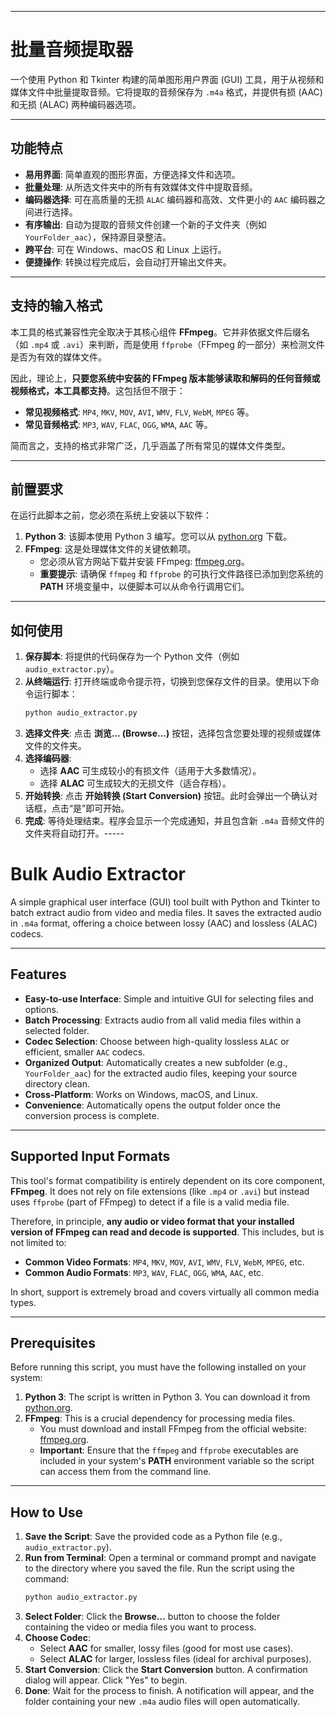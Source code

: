 -----

# 批量音频提取器

一个使用 Python 和 Tkinter 构建的简单图形用户界面 (GUI) 工具，用于从视频和媒体文件中批量提取音频。它将提取的音频保存为 `.m4a` 格式，并提供有损 (AAC) 和无损 (ALAC) 两种编码器选项。

-----

## 功能特点

  * **易用界面**: 简单直观的图形界面，方便选择文件和选项。
  * **批量处理**: 从所选文件夹中的所有有效媒体文件中提取音频。
  * **编码器选择**: 可在高质量的无损 `ALAC` 编码器和高效、文件更小的 `AAC` 编码器之间进行选择。
  * **有序输出**: 自动为提取的音频文件创建一个新的子文件夹（例如 `YourFolder_aac`），保持源目录整洁。
  * **跨平台**: 可在 Windows、macOS 和 Linux 上运行。
  * **便捷操作**: 转换过程完成后，会自动打开输出文件夹。

-----

## 支持的输入格式

本工具的格式兼容性完全取决于其核心组件 **FFmpeg**。它并非依据文件后缀名（如 `.mp4` 或 `.avi`）来判断，而是使用 `ffprobe`（FFmpeg 的一部分）来检测文件是否为有效的媒体文件。

因此，理论上，**只要您系统中安装的 FFmpeg 版本能够读取和解码的任何音频或视频格式，本工具都支持**。这包括但不限于：

  * **常见视频格式**: `MP4`, `MKV`, `MOV`, `AVI`, `WMV`, `FLV`, `WebM`, `MPEG` 等。
  * **常见音频格式**: `MP3`, `WAV`, `FLAC`, `OGG`, `WMA`, `AAC` 等。

简而言之，支持的格式非常广泛，几乎涵盖了所有常见的媒体文件类型。

-----

## 前置要求

在运行此脚本之前，您必须在系统上安装以下软件：

1.  **Python 3**: 该脚本使用 Python 3 编写。您可以从 [python.org](https://www.python.org/) 下载。
2.  **FFmpeg**: 这是处理媒体文件的关键依赖项。
      * 您必须从官方网站下载并安装 FFmpeg: [ffmpeg.org](https://ffmpeg.org/download.html)。
      * **重要提示**: 请确保 `ffmpeg` 和 `ffprobe` 的可执行文件路径已添加到您系统的 **PATH** 环境变量中，以便脚本可以从命令行调用它们。

-----

## 如何使用

1.  **保存脚本**: 将提供的代码保存为一个 Python 文件（例如 `audio_extractor.py`）。
2.  **从终端运行**: 打开终端或命令提示符，切换到您保存文件的目录。使用以下命令运行脚本：
    ```bash
    python audio_extractor.py
    ```
3.  **选择文件夹**: 点击 **浏览... (Browse...)** 按钮，选择包含您要处理的视频或媒体文件的文件夹。
4.  **选择编码器**:
      * 选择 **AAC** 可生成较小的有损文件（适用于大多数情况）。
      * 选择 **ALAC** 可生成较大的无损文件（适合存档）。
5.  **开始转换**: 点击 **开始转换 (Start Conversion)** 按钮。此时会弹出一个确认对话框，点击“是”即可开始。
6.  **完成**: 等待处理结束。程序会显示一个完成通知，并且包含新 `.m4a` 音频文件的文件夹将自动打开。-----

# Bulk Audio Extractor

A simple graphical user interface (GUI) tool built with Python and Tkinter to batch extract audio from video and media files. It saves the extracted audio in `.m4a` format, offering a choice between lossy (AAC) and lossless (ALAC) codecs.

-----

## Features

  * **Easy-to-use Interface**: Simple and intuitive GUI for selecting files and options.
  * **Batch Processing**: Extracts audio from all valid media files within a selected folder.
  * **Codec Selection**: Choose between high-quality lossless `ALAC` or efficient, smaller `AAC` codecs.
  * **Organized Output**: Automatically creates a new subfolder (e.g., `YourFolder_aac`) for the extracted audio files, keeping your source directory clean.
  * **Cross-Platform**: Works on Windows, macOS, and Linux.
  * **Convenience**: Automatically opens the output folder once the conversion process is complete.

-----

## Supported Input Formats

This tool's format compatibility is entirely dependent on its core component, **FFmpeg**. It does not rely on file extensions (like `.mp4` or `.avi`) but instead uses `ffprobe` (part of FFmpeg) to detect if a file is a valid media file.

Therefore, in principle, **any audio or video format that your installed version of FFmpeg can read and decode is supported**. This includes, but is not limited to:

  * **Common Video Formats**: `MP4`, `MKV`, `MOV`, `AVI`, `WMV`, `FLV`, `WebM`, `MPEG`, etc.
  * **Common Audio Formats**: `MP3`, `WAV`, `FLAC`, `OGG`, `WMA`, `AAC`, etc.

In short, support is extremely broad and covers virtually all common media types.

-----

## Prerequisites

Before running this script, you must have the following installed on your system:

1.  **Python 3**: The script is written in Python 3. You can download it from [python.org](https://www.python.org/).
2.  **FFmpeg**: This is a crucial dependency for processing media files.
      * You must download and install FFmpeg from the official website: [ffmpeg.org](https://ffmpeg.org/download.html).
      * **Important**: Ensure that the `ffmpeg` and `ffprobe` executables are included in your system's **PATH** environment variable so the script can access them from the command line.

-----

## How to Use

1.  **Save the Script**: Save the provided code as a Python file (e.g., `audio_extractor.py`).
2.  **Run from Terminal**: Open a terminal or command prompt and navigate to the directory where you saved the file. Run the script using the command:
    ```bash
    python audio_extractor.py
    ```
3.  **Select Folder**: Click the **Browse...** button to choose the folder containing the video or media files you want to process.
4.  **Choose Codec**:
      * Select **AAC** for smaller, lossy files (good for most use cases).
      * Select **ALAC** for larger, lossless files (ideal for archival purposes).
5.  **Start Conversion**: Click the **Start Conversion** button. A confirmation dialog will appear. Click "Yes" to begin.
6.  **Done**: Wait for the process to finish. A notification will appear, and the folder containing your new `.m4a` audio files will open automatically.


